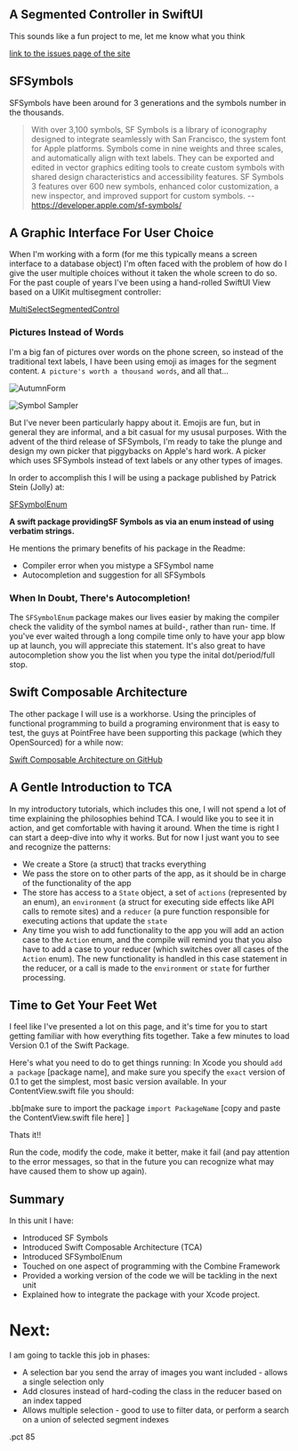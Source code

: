 ## A Segmented Controller in SwiftUI

This sounds like a fun project to me, let me know what you think

[link to the issues page of the site](https://github.com/Mozahler/SFPicker/issues)

## SFSymbols

SFSymbols have been around for 3 generations and the symbols number in the thousands.

>With over 3,100 symbols, SF Symbols is a library of iconography designed to integrate seamlessly with San Francisco, the system font for Apple platforms. Symbols come in nine weights and three scales, and automatically align with text labels. They can be exported and edited in vector graphics editing tools to create custom symbols with shared design characteristics and accessibility features. SF Symbols 3 features over 600 new symbols, enhanced color customization, a new inspector, and improved support for custom symbols. -- <https://developer.apple.com/sf-symbols/>

## A Graphic Interface For User Choice
When I'm working with a form (for me this typically means a screen interface to a database object) I'm often faced with the problem of how do I give the user multiple choices without it taken the whole screen to do so. For the past couple of years I've been using a hand-rolled SwiftUI View based on a UIKit multisegment controller:

[MultiSelectSegmentedControl](https://github.com/yonat/MultiSelectSegmentedControl)

### Pictures Instead of Words
I'm a big fan of pictures over words on the phone screen, so instead of the traditional text labels, I have been using emoji as images for the segment content. `A picture's worth a thousand words`, and all that... 

![AutumnForm](./AutumnForm.png)


![Symbol Sampler](./SymbolSampler.png)


But I've never been particularly happy about it. Emojis are fun, but in general they are informal, and a bit casual for my ususal purposes. With the advent of the third release of SFSymbols, I'm ready to take the plunge and design my own picker that piggybacks on Apple's hard work. A picker which uses SFSymbols instead of text labels or any other types of images.

In order to accomplish this I will be using a package published by Patrick Stein (Jolly) at:

[SFSymbolEnum](https://github.com/jollyjinx/SFSymbolEnum)  

**A swift package providingSF Symbols as via an enum instead of using  verbatim strings.**

He mentions the primary benefits of his package in the Readme:

* Compiler error when you mistype a SFSymbol name
* Autocompletion and suggestion for all SFSymbols

### When In Doubt, There's Autocompletion!
The `SFSymbolEnum` package makes our lives easier by making the compiler check the validity of the symbol names at build-, rather than run- time. If you've ever waited through a long compile time only to have your app blow up at launch, you will appreciate this statement. It's also great to have autocompletion show you the list when you type the inital dot/period/full stop.

## Swift Composable Architecture

The other package I will use is a workhorse.  Using the principles of functional programming to build a programing environment that is easy to test, the guys at PointFree have been supporting this package (which they OpenSourced) for a while now:

[Swift Composable Architecture on GitHub](https://github.com/pointfreeco/swift-composable-architecture)

## A Gentle Introduction to TCA
In my introductory tutorials, which includes this one, I will not spend a lot of time explaining the philosophies behind TCA. I would like you to see it in action, and get comfortable with having it around.  When the time is right I can start a deep-dive into why it works. But for now I just want you to see and recognize the patterns:

* We create a Store (a struct) that tracks everything
* We pass the store on to other parts of the app, as it should be in charge of the functionality of the app 
* The store has access to a `State` object, a set of `actions` (represented by an enum), an `environment` (a struct for executing side effects like API calls to remote sites) and a `reducer` (a pure function responsible for executing actions that update the `state`
* Any time you wish to add functionality to the app you will add an action case to the `Action` enum, and the compile will remind you that you also have to add a case to your reducer (which switches over all cases of the `Action` enum). The new functionality is handled in this case statement in the reducer, or a call is made to the `environment` or `state` for further processing.

## Time to Get Your Feet Wet
I feel like I've presented a lot on this page, and it's time for you to start getting familiar with how everything fits together. Take a few minutes to load Version 0.1 of the Swift Package.

Here's what you need to do to get things running:
In Xcode you should `add a package` [package name], and make sure you specify the `exact` version of 0.1 to get the simplest, most basic version available.
In your ContentView.swift file you should:

.bb[make sure to import the package `import PackageName`
[copy and paste the ContentView.swift file here]
]

Thats it!!

Run the code, modify the code, make it better, make it fail (and pay attention to the error messages, so that in the future you can recognize what may have caused them to show up again).

## Summary
In this unit I have:

* Introduced SF Symbols
* Introduced Swift Composable Architecture (TCA)
* Introduced SFSymbolEnum
* Touched on one aspect of programming with the Combine Framework
* Provided a working version of the code we will be tackling in the next unit
* Explained how to integrate the package with your Xcode project.

# Next:
I am going to tackle this job in phases:

* A selection bar you send the array of images you want included - allows a single selection only
* Add closures instead of hard-coding the class in the reducer based on an index tapped
* Allows multiple selection - good to use to filter data, or perform a search on a union of selected segment indexes

.pct 85

